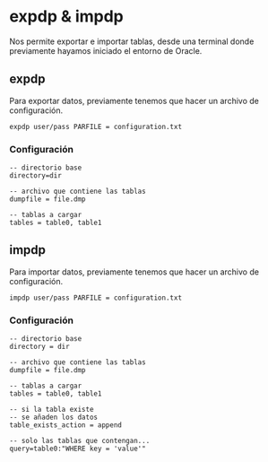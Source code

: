 # expdp & impdp
Nos permite exportar e importar tablas, desde una terminal donde previamente hayamos iniciado el entorno de Oracle.

## expdp
Para exportar datos, previamente tenemos que hacer un archivo de configuración.

`expdp user/pass PARFILE = configuration.txt`

### Configuración

```plsql
-- directorio base
directory=dir

-- archivo que contiene las tablas
dumpfile = file.dmp

-- tablas a cargar
tables = table0, table1

```

## impdp
Para importar datos, previamente tenemos que hacer un archivo de configuración.

`impdp user/pass PARFILE = configuration.txt`

### Configuración

```plsql
-- directorio base
directory = dir

-- archivo que contiene las tablas
dumpfile = file.dmp

-- tablas a cargar
tables = table0, table1

-- si la tabla existe
-- se añaden los datos
table_exists_action = append

-- solo las tablas que contengan...
query=table0:"WHERE key = 'value'"
```